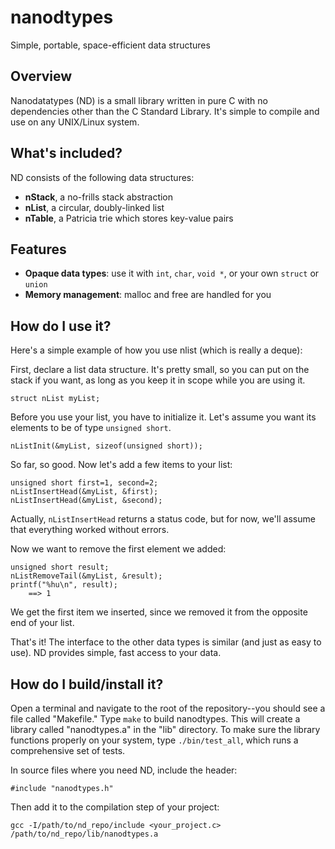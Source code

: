 
# nanodtypes
Simple, portable, space-efficient data structures

## Overview
Nanodatatypes (ND) is a small library written in pure C with no dependencies other than
the C Standard Library.
It's simple to compile and use on any UNIX/Linux system.

## What's included?
ND consists of the following data structures:

- **nStack**, a no-frills stack abstraction
- **nList**, a circular, doubly-linked list
- **nTable**, a Patricia trie which stores key-value pairs

## Features

- **Opaque data types**: use it with `int`, `char`, `void *`, or your own `struct` or `union`
- **Memory management**: malloc and free are handled for you


## How do I use it?
Here's a simple example of how you use nlist (which is really a deque):

First, declare a list data structure.
It's pretty small, so you can put on the stack if you want,
as long as you keep it in scope while you are using it.

    struct nList myList;

Before you use your list, you have to initialize it.
Let's assume you want its elements to be of type `unsigned short`.

    nListInit(&myList, sizeof(unsigned short));

So far, so good. Now let's add a few items to your list:

    unsigned short first=1, second=2;
    nListInsertHead(&myList, &first);
    nListInsertHead(&myList, &second);

Actually, `nListInsertHead` returns a status code, but for now, we'll assume that
everything worked without errors.

Now we want to remove the first element we added:

    unsigned short result;
    nListRemoveTail(&myList, &result);
    printf("%hu\n", result);
        ==> 1

We get the first item we inserted, since we removed it from the opposite end of your list.

That's it!
The interface to the other data types is similar (and just as easy to use).
ND provides simple, fast access to your data.
    
## How do I build/install it?
Open a terminal and navigate to the root of the repository--you should see a file
called "Makefile."
Type `make` to build nanodtypes.
This will create a library called "nanodtypes.a" in the "lib" directory.
To make sure the library functions properly on your system, type `./bin/test_all`,
which runs a comprehensive set of tests.

In source files where you need ND, include the header:

    #include "nanodtypes.h"

Then add it to the compilation step of your project:

    gcc -I/path/to/nd_repo/include <your_project.c> /path/to/nd_repo/lib/nanodtypes.a 
